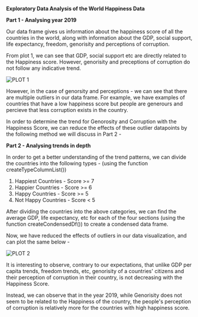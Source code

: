 **Exploratory Data Analysis of the World Happiness Data**

**Part 1 - Analysing year 2019**

Our data frame gives us information about the happiness score of all the countries in the world, along with information about the GDP, social support, life expectancy, freedom, genorisity and perceptions of corruption.

From plot 1, we can see that GDP, social support etc are directly related to the Happiness score. However, genorisity and preceptions of corruption do not follow any indicative trend.

![PLOT 1](Plot1.png)

However, in the case of genorsity and perceptions - we can see that there are multiple outliers in our data frame. For example, we have examples of countries that have a low happiness score but people are generours and percieve that less corruption exists in the country.

In order to determine the trend for Genorosity and Corruption with the Happiness Score, we can reduce the effects of these outlier datapoints by the following method we will discuss in Part 2 -

**Part 2 - Analysing trends in depth**

In order to get a better understanding of the trend patterns, we can divide the countries into the following types - (using the function createTypeColumnList())

1. Happiest Countries - Score >= 7
2. Happier Countries - Score >= 6
3. Happy Countries - Score >= 5
4. Not Happy Countries - Score < 5

After dividing the countries into the above categories, we can find the average GDP, life expectancy, etc for each of the four sections (using the function createCondensedDf()) to create a condensed data frame.

Now, we have reduced the effects of outliers in our data visualization, and can plot the same below -

![PLOT 2](Plot2.png)

It is interesting to observe, contrary to our expectations, that unlike GDP per capita trends, freedom trends, etc, genorisity of a countries' citizens and their perception of corruption in their country, is not decreasing with the Happiness Score.

Instead, we can observe that in the year 2019, while Genorisity does not seem to be related to the Happiness of the country, the people's perception of corruption is relatively more for the countries with high happiness score.